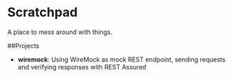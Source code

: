 # Scratchpad
A place to mess around with things.

##Projects
* **wiremock**: Using WireMock as mock REST endpoint, sending requests and verifying responses with REST Assured